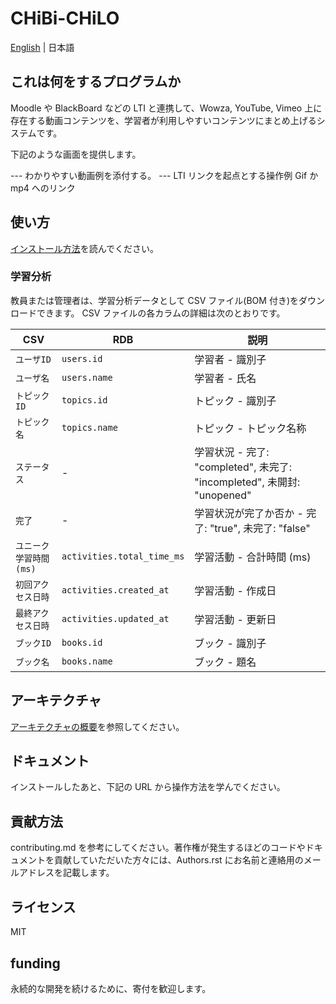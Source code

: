 # CHiBi-CHiLO

[English](README-en.md) | 日本語

## これは何をするプログラムか

Moodle や BlackBoard などの LTI と連携して、Wowza, YouTube, Vimeo 上に存在する動画コンテンツを、学習者が利用しやすいコンテンツにまとめ上げるシステムです。

下記のような画面を提供します。

--- わかりやすい動画例を添付する。 --- LTI リンクを起点とする操作例 Gif か mp4 へのリンク

## 使い方

[インストール方法](INSTALL-ja.md)を読んでください。

### 学習分析

教員または管理者は、学習分析データとして CSV ファイル(BOM 付き)をダウンロードできます。
CSV ファイルの各カラムの詳細は次のとおりです。

| CSV                     | RDB                        | 説明                                                                    |
| ----------------------- | -------------------------- | ----------------------------------------------------------------------- |
| `ユーザID`              | `users.id`                 | 学習者 - 識別子                                                         |
| `ユーザ名`              | `users.name`               | 学習者 - 氏名                                                           |
| `トピックID`            | `topics.id`                | トピック - 識別子                                                       |
| `トピック名`            | `topics.name`              | トピック - トピック名称                                                 |
| `ステータス`            | -                          | 学習状況 - 完了: "completed", 未完了: "incompleted", 未開封: "unopened" |
| `完了`                  | -                          | 学習状況が完了か否か - 完了: "true", 未完了: "false"                    |
| `ユニーク学習時間 (ms)` | `activities.total_time_ms` | 学習活動 - 合計時間 (ms)                                                |
| `初回アクセス日時`      | `activities.created_at`    | 学習活動 - 作成日                                                       |
| `最終アクセス日時`      | `activities.updated_at`    | 学習活動 - 更新日                                                       |
| `ブックID`              | `books.id`                 | ブック - 識別子                                                         |
| `ブック名`              | `books.name`               | ブック - 題名                                                           |

## アーキテクチャ

[アーキテクチャの概要](ARCHITECTURE.md)を参照してください。

## ドキュメント

インストールしたあと、下記の URL から操作方法を学んでください。

## 貢献方法

contributing.md を参考にしてください。著作権が発生するほどのコードやドキュメントを貢献していただいた方々には、Authors.rst にお名前と連絡用のメールアドレスを記載します。

## ライセンス

MIT

## funding

永続的な開発を続けるために、寄付を歓迎します。
